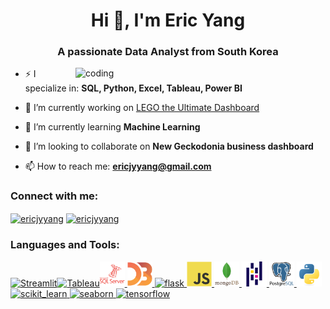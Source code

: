 <h1 align="center">Hi 👋, I'm Eric Yang</h1>
<h3 align="center">A passionate Data Analyst from South Korea</h3>
<img align='right' alt='coding' width='400' src='https://gifdb.com/images/file/animated-chock-coding-c78f6elj32sfoi8q.gif'>

- ⚡ I specialize in: **SQL, Python, Excel, Tableau, Power BI**

- 🔭 I’m currently working on [LEGO the Ultimate Dashboard](https://github.com/ericyang91/LEGO_the_Ultimate_Dashboard)

- 🌱 I’m currently learning **Machine Learning**

- 👯 I’m looking to collaborate on **New Geckodonia business dashboard**

- 📫 How to reach me: **ericjyyang@gmail.com**


<h3 align="left">Connect with me:</h3>
<p align="left">
<a href="https://linkedin.com/in/ericjyyang" target="blank"><img align="center" src="https://raw.githubusercontent.com/rahuldkjain/github-profile-readme-generator/master/src/images/icons/Social/linked-in-alt.svg" alt="ericjyyang" height="30" width="40" /></a>
<a href="https://public.tableau.com/app/profile/ji.yeol.yang/vizzes" target="blank"><img align="center" src="https://public.tableau.com/app/assets/images/tableau-public-logo-with-padding.png" alt="ericjyyang" height="30" width="40" /></a>
</p>


<h3 align="left">Languages and Tools:</h3>
<p align="left"> <a href="https://streamlit.io/" target="_blank" rel="noreferrer"><img src="https://avatars.githubusercontent.com/u/45109972?s=400&v=4" alt="Streamlit" width="40" height="40"/></a><a href="https://www.tableau.com/" target="_blank" rel="noreferrer"><img src="https://cdn.worldvectorlogo.com/logos/tableau-software.svg" alt="Tableau" width="40" height="40"/></a><a href="https://powerbi.microsoft.com/" target="_blank" rel="noreferrer"><img src="https://raw.githubusercontent.com/devicons/devicon/master/icons/microsoftsqlserver/microsoftsqlserver-plain-wordmark.svg" alt="Microsoft SQL Server" width="40" height="40"/></a><a href="https://d3js.org/" target="_blank" rel="noreferrer"> <img 
src="https://raw.githubusercontent.com/devicons/devicon/master/icons/d3js/d3js-original.svg" alt="d3js" width="40" height="40"/> </a> <a href="https://flask.palletsprojects.com/" target="_blank" rel="noreferrer"> <img src="https://www.vectorlogo.zone/logos/pocoo_flask/pocoo_flask-icon.svg" alt="flask" width="40" height="40"/> </a> <a href="https://developer.mozilla.org/en-US/docs/Web/JavaScript" target="_blank" rel="noreferrer"> <img src="https://raw.githubusercontent.com/devicons/devicon/master/icons/javascript/javascript-original.svg" alt="javascript" width="40" height="40"/> </a> <a href="https://www.mongodb.com/" target="_blank" rel="noreferrer"> <img src="https://raw.githubusercontent.com/devicons/devicon/master/icons/mongodb/mongodb-original-wordmark.svg" alt="mongodb" width="40" height="40"/> </a> <a href="https://pandas.pydata.org/" target="_blank" rel="noreferrer"> <img src="https://raw.githubusercontent.com/devicons/devicon/2ae2a900d2f041da66e950e4d48052658d850630/icons/pandas/pandas-original.svg" alt="pandas" width="40" height="40"/> </a> <a href="https://www.postgresql.org" target="_blank" rel="noreferrer"> <img src="https://raw.githubusercontent.com/devicons/devicon/master/icons/postgresql/postgresql-original-wordmark.svg" alt="postgresql" width="40" height="40"/> </a> <a href="https://www.python.org" target="_blank" rel="noreferrer"> <img src="https://raw.githubusercontent.com/devicons/devicon/master/icons/python/python-original.svg" alt="python" width="40" height="40"/> </a> <a href="https://scikit-learn.org/" target="_blank" rel="noreferrer"> <img src="https://upload.wikimedia.org/wikipedia/commons/0/05/Scikit_learn_logo_small.svg" alt="scikit_learn" width="40" height="40"/> </a> <a href="https://seaborn.pydata.org/" target="_blank" rel="noreferrer"> <img src="https://seaborn.pydata.org/_images/logo-mark-lightbg.svg" alt="seaborn" width="40" height="40"/> </a> <a href="https://www.tensorflow.org" target="_blank" rel="noreferrer"> <img src="https://www.vectorlogo.zone/logos/tensorflow/tensorflow-icon.svg" alt="tensorflow" width="40" height="40"/> </a> </p>
